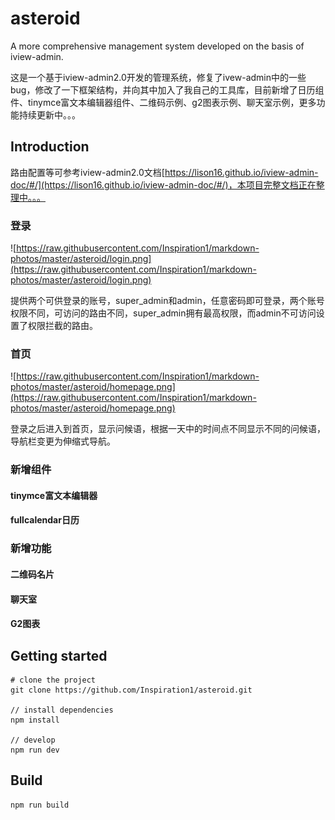 # asteroid
A more comprehensive management system developed on the basis of iview-admin.

这是一个基于iview-admin2.0开发的管理系统，修复了ivew-admin中的一些bug，修改了一下框架结构，并向其中加入了我自己的工具库，目前新增了日历组件、tinymce富文本编辑器组件、二维码示例、g2图表示例、聊天室示例，更多功能持续更新中。。。

## Introduction
路由配置等可参考iview-admin2.0文档[https://lison16.github.io/iview-admin-doc/#/](https://lison16.github.io/iview-admin-doc/#/)，本项目完整文档正在整理中。。。

### 登录

![https://raw.githubusercontent.com/Inspiration1/markdown-photos/master/asteroid/login.png](https://raw.githubusercontent.com/Inspiration1/markdown-photos/master/asteroid/login.png)

提供两个可供登录的账号，super_admin和admin，任意密码即可登录，两个账号权限不同，可访问的路由不同，super_admin拥有最高权限，而admin不可访问设置了权限拦截的路由。

### 首页

![https://raw.githubusercontent.com/Inspiration1/markdown-photos/master/asteroid/homepage.png](https://raw.githubusercontent.com/Inspiration1/markdown-photos/master/asteroid/homepage.png)

登录之后进入到首页，显示问候语，根据一天中的时间点不同显示不同的问候语，导航栏变更为伸缩式导航。

### 新增组件

#### tinymce富文本编辑器

#### fullcalendar日历

### 新增功能

#### 二维码名片

#### 聊天室

#### G2图表

## Getting started
```bush
# clone the project
git clone https://github.com/Inspiration1/asteroid.git

// install dependencies
npm install

// develop
npm run dev
```

## Build
```bush
npm run build
```